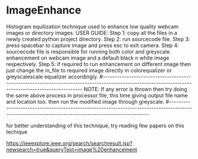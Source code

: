 # ImageEnhance
 Histogram equilization technique used to enhance low quality webcam images or directory images.
 USER GUIDE:
 Step 1:
 copy all the files in a newly created python project directory.
 Step 2:
 run sourcecode file.
 Step 3:
 press spacebar to capture image and press esc to exit camera.
 Step 4:
 sourcecode file is responsible for running both color and greyscale enhancement on webcam image and a default black n white image respectively.
 Step 5:
 if required to run enhancement on different image then just change the in_file to required image directly in colorequalizer or greyscalescale equalizer accordingly.
 #---------------------------------------------------------------------------------------------------------------------------------------------------
 NOTE:
 If any error is thrown then try doing the same above process in processor file, this time giving output file name and location too.
 then run the modified image through greyscale.
 #---------------------------------------------------------------------------------------------------------------------------------------------------
 
 for better understanding of this technique, try reading few papers on this techique
 
 https://ieeexplore.ieee.org/search/searchresult.jsp?newsearch=true&queryText=image%20enhancement
 
